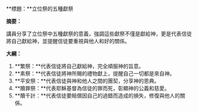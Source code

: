 **標題：**立位祭的五種獻祭

**摘要：**

講員分享了立位祭中五種獻祭的意義，強調這些獻祭不僅是獻給神，更是代表信徒將自己獻給神，並提醒信徒要重視與他人和好的關係。

**大綱：**

1. **繁祭：**代表信徒將自己獻給神，完全順服神的旨意。
2. **素祭：**代表信徒將神所賜的禮物獻上，提醒自己一切都是來自神。
3. **平安祭：**代表信徒與神和他人之間的團契，分享神的恩典。
4. **贖罪祭：**代表耶穌基督為信徒的罪而死，彰顯神的公義和慈愛。
5. **贖千計：**代表信徒要賠償因自己的過錯而造成的損失，修復與他人的關係。